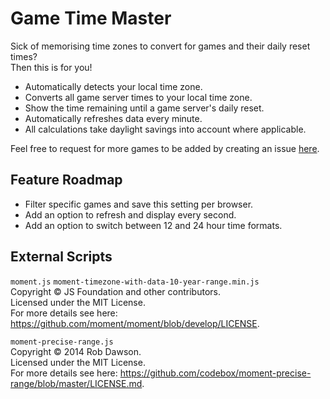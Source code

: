 # Game Time Master
Sick of memorising time zones to convert for games and their daily reset times?  
Then this is for you!

- Automatically detects your local time zone.
- Converts all game server times to your local time zone.
- Show the time remaining until a game server's daily reset.
- Automatically refreshes data every minute.
- All calculations take daylight savings into account where applicable.

Feel free to request for more games to be added by creating an issue [here](https://github.com/cicerakes/Game-Time-Master/issues).

## Feature Roadmap
- Filter specific games and save this setting per browser.
- Add an option to refresh and display every second.
- Add an option to switch between 12 and 24 hour time formats.

## External Scripts
`moment.js` `moment-timezone-with-data-10-year-range.min.js`  
Copyright © JS Foundation and other contributors.  
Licensed under the MIT License.  
For more details see here: https://github.com/moment/moment/blob/develop/LICENSE.

`moment-precise-range.js`  
Copyright © 2014 Rob Dawson.  
Licensed under the MIT License.  
For more details see here: https://github.com/codebox/moment-precise-range/blob/master/LICENSE.md.

